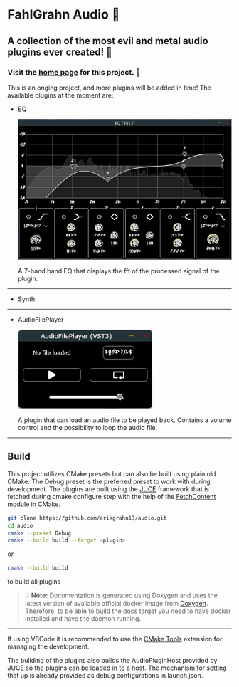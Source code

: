 # FahlGrahn Audio 🤘

## A collection of the most evil and metal audio plugins ever created! 🤘

### Visit the [home page](https://erikgrahn13.github.io/audio/) for this project. 🍻

This is an onging project, and more plugins will be added in time!
The available plugins at the moment are:

- EQ

  ![EQ](docs/images/EQ.png)

  A 7-band band EQ that displays the fft of the processed signal of the plugin.

---

- Synth

---

- AudioFilePlayer

  ![AudioFilePlayer](docs/images/AudioFilePlayer.png)

  A plugin that can load an audio file to be played back. Contains a volume control and the possibility to loop the audio file.

---

## Build

This project utilizes CMake presets but can also be built using plain old CMake. The Debug preset is the preferred preset to work with during development. The plugins are built using the [JUCE](https://github.com/juce-framework/JUCE) framework that is fetched during cmake configure step with the help of the [FetchContent](https://cmake.org/cmake/help/latest/module/FetchContent.html) module in CMake.

```bash
git clone https://github.com/erikgrahn13/audio.git
cd audio
cmake --preset Debug
cmake --build build --target <plugin>
```
or
```bash
cmake --build build 
```
to build all plugins

> 💡 **Note:**
> Documentation is generated using Doxygen and uses the latest version of available official docker image from [Doxygen](https://github.com/doxygen/doxygen/releases). Therefore, to be able to build the docs target you need to have docker installed and have the daemon running.

---

If using VSCode it is recommended to use the [CMake Tools](https://marketplace.visualstudio.com/items?itemName=ms-vscode.cmake-tools) extension for managing the development.

The building of the plugins also builds the AudioPluginHost provided by JUCE so the plugins can be loaded in to a host. The mechanism for setting that up is already provided as debug configurations in launch.json.
